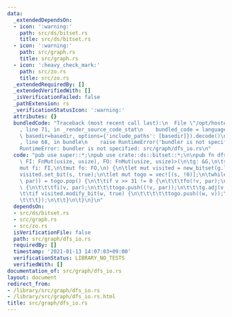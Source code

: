 ```yaml
---
data:
  _extendedDependsOn:
  - icon: ':warning:'
    path: src/ds/bitset.rs
    title: src/ds/bitset.rs
  - icon: ':warning:'
    path: src/graph.rs
    title: src/graph.rs
  - icon: ':heavy_check_mark:'
    path: src/zo.rs
    title: src/zo.rs
  _extendedRequiredBy: []
  _extendedVerifiedWith: []
  _isVerificationFailed: false
  _pathExtension: rs
  _verificationStatusIcon: ':warning:'
  attributes: {}
  bundledCode: "Traceback (most recent call last):\n  File \"/opt/hostedtoolcache/Python/3.9.1/x64/lib/python3.9/site-packages/onlinejudge_verify/documentation/build.py\"\
    , line 71, in _render_source_code_stat\n    bundled_code = language.bundle(stat.path,\
    \ basedir=basedir, options={'include_paths': [basedir]}).decode()\n  File \"/opt/hostedtoolcache/Python/3.9.1/x64/lib/python3.9/site-packages/onlinejudge_verify/languages/user_defined.py\"\
    , line 68, in bundle\n    raise RuntimeError('bundler is not specified: {}'.format(path.as_posix()))\n\
    RuntimeError: bundler is not specified: src/graph/dfs_io.rs\n"
  code: "pub use super::*;\npub use crate::ds::bitset::*;\n\npub fn dfs_io<G: Graph,\
    \ FI: FnMut(usize, usize), FO: FnMut(usize, usize)>(\n\tg: &G,\n\ts: usize,\n\t\
    mut fi: FI,\n\tmut fo: FO,\n) {\n\tlet mut visited = new_bitset(g.len());\n\t\
    visited.set_bit(s, true);\n\tlet mut togo = vec![(s, !0)];\n\twhile let Some((v,\
    \ par)) = togo.pop() {\n\t\tif v >> 31 != 0 {\n\t\t\tfo(!v, par);\n\t\t} else\
    \ {\n\t\t\tfi(v, par);\n\t\t\ttogo.push((!v, par));\n\t\t\tg.adj(v, |w| {\n\t\t\
    \t\tif visited.modify_bit(w, true) {\n\t\t\t\t\ttogo.push((w, v));\n\t\t\t\t}\n\
    \t\t\t});\n\t\t}\n\t}\n}\n"
  dependsOn:
  - src/ds/bitset.rs
  - src/graph.rs
  - src/zo.rs
  isVerificationFile: false
  path: src/graph/dfs_io.rs
  requiredBy: []
  timestamp: '2021-01-13 14:07:03+09:00'
  verificationStatus: LIBRARY_NO_TESTS
  verifiedWith: []
documentation_of: src/graph/dfs_io.rs
layout: document
redirect_from:
- /library/src/graph/dfs_io.rs
- /library/src/graph/dfs_io.rs.html
title: src/graph/dfs_io.rs
---
```

